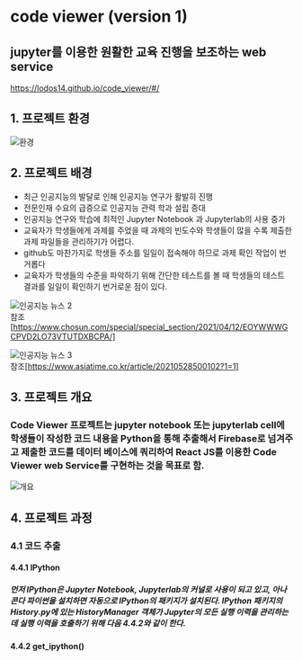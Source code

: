 # code viewer (version 1)
## jupyter를 이용한 원활한 교육 진행을 보조하는 web service
https://lodos14.github.io/code_viewer/#/

## 1. 프로젝트 환경
![환경](https://user-images.githubusercontent.com/81665608/132830954-663772c8-17d5-4132-9681-51c2b4c64261.png)

## 2. 프로젝트 배경
- 최근 인공지능의 발달로 인해 인공지능 연구가 활발히 진행
- 전문인재 수요의 급증으로 인공지능 관력 학과 설립 증대
- 인공지능 연구와 학습에 최적인 Jupyter Notebook 과 Jupyterlab의 사용 증가
- 교육자가 학생들에게 과제를 주었을 때 과제의 빈도수와 학생들이 많을 수록 제출한 과제 파일들을 관리하기가 어렵다.
- github도 마찬가지로 학생들 주소를 일일이 접속해야 하므로 과제 확인 작업이 번거롭다
- 교육자가 학생들의 수준을 파악하기 위해 간단한 테스트를 볼 때 학생들의 테스트 결과를 일일이 확인하기 번거로운 점이 있다.

![인공지능 뉴스 2](https://user-images.githubusercontent.com/81665608/132664981-3f4cc865-bb8c-4193-9d9d-378012eeac30.png)<br>
참조[https://www.chosun.com/special/special_section/2021/04/12/EOYWWWGCPVD2LO73VTUTDXBCPA/]

![인공지능 뉴스 3](https://user-images.githubusercontent.com/81665608/132664988-3eb38aa0-75cb-439a-a448-a2a068afcf34.png)<br>
참조[https://www.asiatime.co.kr/article/20210528500102?1=1]

## 3. 프로젝트 개요
### Code Viewer 프로젝트는 jupyter notebook 또는 jupyterlab cell에 학생들이 작성한 코드 내용을 Python을 통해 추출해서 Firebase로 넘겨주고 제출한 코드를 데이터 베이스에 쿼리하여 React JS를 이용한 Code Viewer web Service를 구현하는 것을 목표로 함.

![개요](https://user-images.githubusercontent.com/81665608/132831130-e0793517-6b9e-4d5c-8e92-1d7b0ded2d7c.png)

## 4. 프로젝트 과정
### 4.1 코드 추출
#### 4.4.1 IPython
##### 먼저 IPython은 Jupyter Notebook, Jupyterlab의 커널로 사용이 되고 있고, 아나콘다 파이썬을 설치하면 자동으로 IPython의 패키지가 설치된다. IPython 패키지의 History.py에 있는 HistoryManager 객체가 Jupyter의 모든 실행 이력을 관리하는데 실행 이력을 호출하기 위해 다음 4.4.2와 같이 한다. 

#### 4.4.2 get_ipython()


